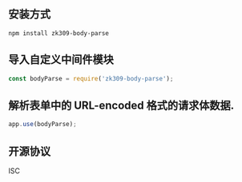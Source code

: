 <!--
 * @Descripttion: 打开koroFileHeader查看配置 进行设置: https://github.com/OBKoro1/koro1FileHeader/wiki/%E9%85%8D%E7%BD%AE
 * @version: April 2021 (version 1.56)
 * @Author: ZhangKe
 * @Date: 2022-04-19 10:22:26
 * @LastEditors: ZhangKe
 * @LastEditTime: 2022-04-22 13:29:09
 * @FilePath: \19_Node.js\zk309-body-parse\README.md
-->
 <!-- 安装方式, 导入方式, 格式化时间, 转义 HTML 中的特殊字符, 还原 HTML 中的特殊字符, 开源协议. -->

## 安装方式
```
npm install zk309-body-parse
```

## 导入自定义中间件模块
```js
const bodyParse = require('zk309-body-parse');
```

## 解析表单中的 URL-encoded 格式的请求体数据.
```js
app.use(bodyParse);
```

## 开源协议
ISC